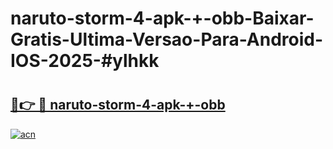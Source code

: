 # naruto-storm-4-apk-+-obb-Baixar-Gratis-Ultima-Versao-Para-Android-IOS-2025-#ylhkk

# <h2><a href="https://ainizakaria.my?title=naruto-storm-4-apk-+-obb&ref=24M">🔗👉 🔴 naruto-storm-4-apk-+-obb</a></h2>

[![acn](https://github.com/user-attachments/assets/0f9c940e-d8b0-45ae-aac7-cd30a18b3e1c)](https://ainizakaria.my?title=naruto-storm-4-apk-+-obb&ref=24M)


